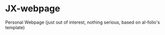 # JX-webpage
Personal Webpage (just out of interest, nothing serious, based on al-folio's template)
